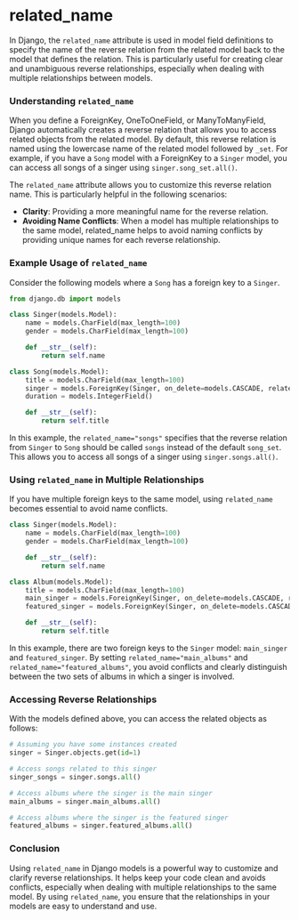 # related_name

In Django, the `related_name` attribute is used in model field definitions to specify the name of the reverse relation from the related model back to the model that defines the relation. This is particularly useful for creating clear and unambiguous reverse relationships, especially when dealing with multiple relationships between models.

### Understanding `related_name`

When you define a ForeignKey, OneToOneField, or ManyToManyField, Django automatically creates a reverse relation that allows you to access related objects from the related model. By default, this reverse relation is named using the lowercase name of the related model followed by `_set`. For example, if you have a `Song` model with a ForeignKey to a `Singer` model, you can access all songs of a singer using `singer.song_set.all()`.

The `related_name` attribute allows you to customize this reverse relation name. This is particularly helpful in the following scenarios:

- **Clarity**: Providing a more meaningful name for the reverse relation.
- **Avoiding Name Conflicts**:  When a model has multiple relationships to the same model, related_name helps to avoid naming conflicts by providing unique names for each reverse relationship.

### Example Usage of `related_name`

Consider the following models where a `Song` has a foreign key to a `Singer`.

```python
from django.db import models

class Singer(models.Model):
    name = models.CharField(max_length=100)
    gender = models.CharField(max_length=100)

    def __str__(self):
        return self.name

class Song(models.Model):
    title = models.CharField(max_length=100)
    singer = models.ForeignKey(Singer, on_delete=models.CASCADE, related_name="songs")
    duration = models.IntegerField()

    def __str__(self):
        return self.title
```

In this example, the `related_name="songs"` specifies that the reverse relation from `Singer` to `Song` should be called `songs` instead of the default `song_set`. This allows you to access all songs of a singer using `singer.songs.all()`.

### Using `related_name` in Multiple Relationships

If you have multiple foreign keys to the same model, using `related_name` becomes essential to avoid name conflicts.

```python
class Singer(models.Model):
    name = models.CharField(max_length=100)
    gender = models.CharField(max_length=100)

    def __str__(self):
        return self.name

class Album(models.Model):
    title = models.CharField(max_length=100)
    main_singer = models.ForeignKey(Singer, on_delete=models.CASCADE, related_name="main_albums")
    featured_singer = models.ForeignKey(Singer, on_delete=models.CASCADE, related_name="featured_albums")

    def __str__(self):
        return self.title
```

In this example, there are two foreign keys to the `Singer` model: `main_singer` and `featured_singer`. By setting `related_name="main_albums"` and `related_name="featured_albums"`, you avoid conflicts and clearly distinguish between the two sets of albums in which a singer is involved.

### Accessing Reverse Relationships

With the models defined above, you can access the related objects as follows:

```python
# Assuming you have some instances created
singer = Singer.objects.get(id=1)

# Access songs related to this singer
singer_songs = singer.songs.all()

# Access albums where the singer is the main singer
main_albums = singer.main_albums.all()

# Access albums where the singer is the featured singer
featured_albums = singer.featured_albums.all()
```

### Conclusion

Using `related_name` in Django models is a powerful way to customize and clarify reverse relationships. It helps keep your code clean and avoids conflicts, especially when dealing with multiple relationships to the same model. By using `related_name`, you ensure that the relationships in your models are easy to understand and use.